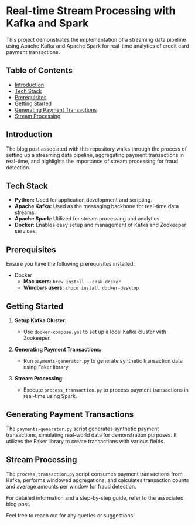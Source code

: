 # Real-time Stream Processing with Kafka and Spark

This project demonstrates the implementation of a streaming data pipeline using Apache Kafka and Apache Spark for real-time analytics of credit card payment transactions.

## Table of Contents

- [Introduction](#introduction)
- [Tech Stack](#tech-stack)
- [Prerequisites](#prerequisites)
- [Getting Started](#getting-started)
- [Generating Payment Transactions](#generating-payment-transactions)
- [Stream Processing](#stream-processing)

## Introduction

The blog post associated with this repository walks through the process of setting up a streaming data pipeline, aggregating payment transactions in real-time, and highlights the importance of stream processing for fraud detection.

## Tech Stack

- **Python:** Used for application development and scripting.
- **Apache Kafka:** Used as the messaging backbone for real-time data streams.
- **Apache Spark:** Utilized for stream processing and analytics.
- **Docker:** Enables easy setup and management of Kafka and Zookeeper services.

## Prerequisites

Ensure you have the following prerequisites installed:

- Docker
  - **Mac users:** `brew install --cask docker`
  - **Windows users:** `choco install docker-desktop`

## Getting Started

1. **Setup Kafka Cluster:**
   - Use `docker-compose.yml` to set up a local Kafka cluster with Zookeeper.

2. **Generating Payment Transactions:**
   - Run `payments-generator.py` to generate synthetic transaction data using Faker library.

3. **Stream Processing:**
   - Execute `process_transaction.py` to process payment transactions in real-time using Spark.

## Generating Payment Transactions

The `payments-generator.py` script generates synthetic payment transactions, simulating real-world data for demonstration purposes. It utilizes the Faker library to create transactions with various fields.

## Stream Processing

The `process_transaction.py` script consumes payment transactions from Kafka, performs windowed aggregations, and calculates transaction counts and average amounts per window for fraud detection.

For detailed information and a step-by-step guide, refer to the associated blog post.

Feel free to reach out for any queries or suggestions!

